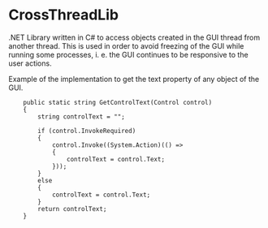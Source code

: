 # CrossThreadLib
.NET Library written in C# to access objects created in the GUI thread from another thread. This is used in order to avoid freezing of the GUI while running some processes, i. e. the GUI continues to be responsive to the user actions.

Example of the implementation to get the text property of any object of the GUI.

        public static string GetControlText(Control control)
        {
            string controlText = "";

            if (control.InvokeRequired)
            {
                control.Invoke((System.Action)(() =>
                {
                    controlText = control.Text;
                }));
            }
            else
            {
                controlText = control.Text;
            }
            return controlText;
        }



